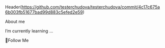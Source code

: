 Header(https://github.com/testerchudova/testerchudova/commit/4c17c675a6b003fb51677bad99d883c5efed2e59)

About me

I’m currently learning ...

💬Follow Me
